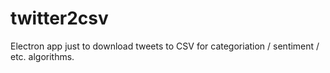 # twitter2csv
Electron app just to download tweets to CSV for categoriation / sentiment / etc. algorithms.
